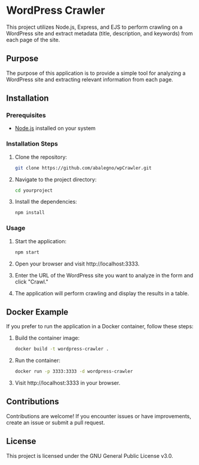 # WordPress Crawler

This project utilizes Node.js, Express, and EJS to perform crawling on a WordPress site and extract metadata (title, description, and keywords) from each page of the site.

## Purpose

The purpose of this application is to provide a simple tool for analyzing a WordPress site and extracting relevant information from each page.

## Installation

### Prerequisites

- [Node.js](https://nodejs.org/) installed on your system

### Installation Steps

1. Clone the repository:

   ```bash
   git clone https://github.com/abalegno/wpCrawler.git

2. Navigate to the project directory:
   
   ```bash
   cd yourproject

3. Install the dependencies:
   
   ```bash
   npm install

### Usage

1. Start the application:
   
   ```bash
   npm start
   
2. Open your browser and visit http://localhost:3333.

3. Enter the URL of the WordPress site you want to analyze in the form and click "Crawl."

4. The application will perform crawling and display the results in a table.


## Docker Example

If you prefer to run the application in a Docker container, follow these steps:

1. Build the container image:
   
   ```bash
   docker build -t wordpress-crawler .

2. Run the container:
   
   ```bash
   docker run -p 3333:3333 -d wordpress-crawler

3. Visit http://localhost:3333 in your browser.


## Contributions
Contributions are welcome! If you encounter issues or have improvements, create an issue or submit a pull request.


## License
This project is licensed under the GNU General Public License v3.0.
